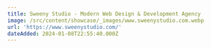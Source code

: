 ```yaml
---
title: Sweeny Studio - Modern Web Design & Development Agency
image: /src/content/showcase/_images/www.sweenystudio.com.webp
url: 'https://www.sweenystudio.com/'
dateAdded: 2024-01-08T22:55:40.000Z
---
```


